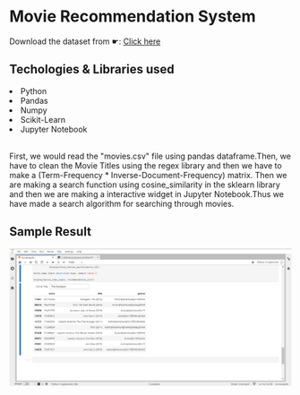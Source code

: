 # Movie Recommendation System

Download the dataset from ☛: [Click here](https://grouplens.org/datasets/movielens/)

## Techologies & Libraries used

<li>Python</li>
<li>Pandas</li>
<li>Numpy</li>
<li>Scikit-Learn</li>
<li>Jupyter Notebook</li>

<br>


First, we would read the "movies.csv" file using pandas dataframe.Then, we have to clean the Movie Titles using the regex library and then we have to make a (Term-Frequency * Inverse-Document-Frequency) matrix.
Then we are making a search function using cosine_similarity in the sklearn library and then we are making a interactive widget in Jupyter Notebook.Thus we have made a search algorithm for searching through movies.  


## Sample Result

<img align="center" src="https://github.com/Noel6161131110/Movie-Recommendation-System/blob/main/assets/Movie_Recommendation.png" width="1000"/>
